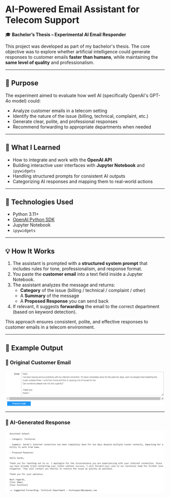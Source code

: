 # AI-Powered Email Assistant for Telecom Support

🎓 **Bachelor’s Thesis – Experimental AI Email Responder**

This project was developed as part of my bachelor's thesis. The core objective was to explore whether artificial intelligence could generate responses to customer emails **faster than humans**, while maintaining the **same level of quality** and professionalism.

---

## 🧠 Purpose

The experiment aimed to evaluate how well AI (specifically OpenAI's GPT-4o model) could:

- Analyze customer emails in a telecom setting
- Identify the nature of the issue (billing, technical, complaint, etc.)
- Generate clear, polite, and professional responses
- Recommend forwarding to appropriate departments when needed

---

## 🚀 What I Learned

- How to integrate and work with the **OpenAI API**
- Building interactive user interfaces with **Jupyter Notebook** and `ipywidgets`
- Handling structured prompts for consistent AI outputs
- Categorizing AI responses and mapping them to real-world actions

---

## 🧰 Technologies Used

- Python 3.11+
- [OpenAI Python SDK](https://pypi.org/project/openai/)
- Jupyter Notebook
- `ipywidgets`

---

## 💡 How It Works

1. The assistant is prompted with a **structured system prompt** that includes rules for tone, professionalism, and response format.
2. You paste the **customer email** into a text field inside a Jupyter Notebook.
3. The assistant analyzes the message and returns:
   - **Category** of the issue (billing / technical / complaint / other)
   - A **Summary** of the message
   - A **Proposed Response** you can send back
4. If relevant, it suggests **forwarding** the email to the correct department (based on keyword detection).

This approach ensures consistent, polite, and effective responses to customer emails in a telecom environment.

---

## 🧪 Example Output

### 📨 Original Customer Email

![Customer Email](customer_email.png)

---

### 🤖 AI-Generated Response

![AI Response](AI_response.png)
